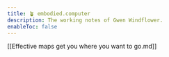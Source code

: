 ```yaml
---
title: 🪴 embodied.computer
description: The working notes of Gwen Windflower.
enableToc: false
---
```


[[Effective maps get you where you want to go.md]]
